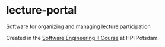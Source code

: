 # lecture-portal
Software for organizing and managing lecture participation

Created in the [Software Engineering II Course](https://hpi.de/plattner/teaching/winter-term-201920/softwaretechnik-ii.html) at HPI Potsdam.
